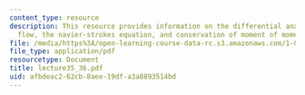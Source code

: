 ```yaml
---
content_type: resource
description: This resource provides information on the differential analysis of fluid
  flow, the navier-strokes equation, and conservation of moment of momentum.
file: /media/https%3A/open-learning-course-data-rc.s3.amazonaws.com/1-060-engineering-mechanics-ii-spring-2006/afbdeac262cb8aee19dfa3a8893514bd_lecture35_36.pdf
file_type: application/pdf
resourcetype: Document
title: lecture35_36.pdf
uid: afbdeac2-62cb-8aee-19df-a3a8893514bd
---
```

